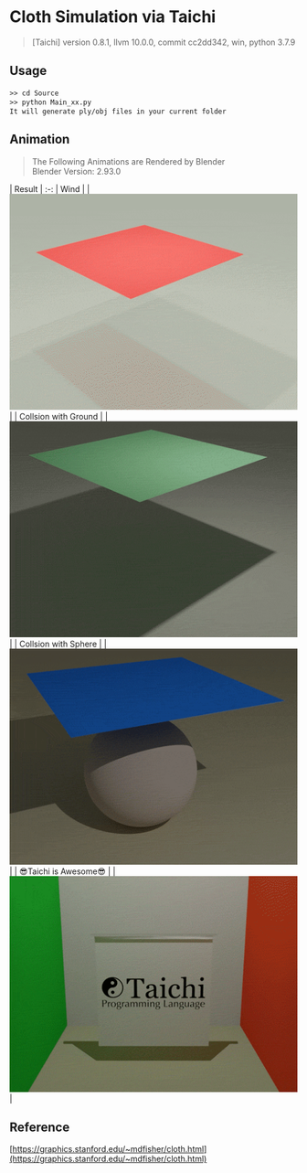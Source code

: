 # Cloth Simulation via Taichi
> [Taichi] version 0.8.1, llvm 10.0.0, commit cc2dd342, win, python 3.7.9

## Usage
```
>> cd Source
>> python Main_xx.py
It will generate ply/obj files in your current folder
```

## Animation
> The Following Animations are Rendered by Blender  
> Blender Version: 2.93.0

| Result |
:-:
| Wind |
| ![Anim](readMe/Anim_01.gif) |
| Collsion with Ground |
| ![Anim](readMe/Anim_02.gif) |
| Collsion with Sphere |
| ![Anim](readMe/Anim_03.gif) |
| 😎Taichi is Awesome😎 |
| ![Anim](readMe/Anim_04.gif) |

## Reference
[https://graphics.stanford.edu/~mdfisher/cloth.html](https://graphics.stanford.edu/~mdfisher/cloth.html)

